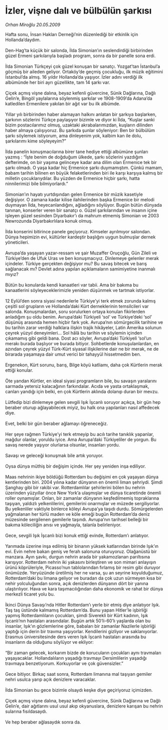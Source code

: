 # İzler, vişne dalı ve bülbülün şarkısı

*Orhan Miroğlu 20.05.2009*

<div class="taraf_structure_2col_1zq">
<div class="margen_n">



 <p>Hafta sonu, İnsan Hakları Derneği’nin düzenlediği bir etkinlik için Hollanda’daydım. <br/><br/>Den-Hag’ta küçük bir salonda, İlda Simonian’ın seslendirdiği birbirinden güzel Ermeni şarkılarıyla başladı program, sonra da bir panelle sona erdi. <br/><br/>İlda Simonian Türkçeyi çok güzel konuşan bir sanatçı. Yozgat’tan İstanbul’a göçmüş bir aileden geliyor. Ortaköy’de geçmiş çocukluğu, ilk müzik eğitimini İstanbul’da almış. 16 yıldır Hollanda’da yaşıyor. İzler adını verdiği ilk albümünde her biri ayrı güzellikte, tam 14 şarkı var. <br/><br/>Çiçek açmış vişne dalına, beyaz kefenli güvercine, Sünik Dağlarına, Dağlı Gelin’e, Bingöl yaylalarına söylenmiş şarkılar ve 1908-1909’da Adana’da katledilen Ermenilere yakılan bir ağıt var bu ilk albümde. <br/><br/>Yıllar yılı birbirinden haber alamayan halkını anlatan bir şarkıya başlarken, şarkının sözlerini Türkçe paylaşıyor bizimle ve diyor ki İlda, “Kuşlar sanki bizim postacılarımız olmuş, uzaktaki akrabalarımızdan, kuşların dilinden haber almaya çalışıyoruz. Bu şarkıda şunlar söyleniyor: Ben bir bülbülüm şarkı söylemek istiyorum, ama dinleyenim yok, kalbim kan ile dolu, şarkılarımı kime söyleyeyim?” <br/><br/>İlda panelin konuşmacılarına birer tane hediye ettiği albümüne şunları yazmış : “İşte benim de doğduğum ülkede, şarkı sözlerini yazdığım defterimde, on bir yaşıma gelinceye kadar ana dilim olan Ermenice tek bir şarkı olmadı. O yaşa kadar hiç Ermenice şarkı duymamıştım. Çünkü mamam, babam tarihin bilinen en büyük felaketlerinden biri ile karşı karşıya kalmış bir milletin çocuklarıydılar. Bu yüzden de Ermenice hiçbir şarkı, hatta ninnilerimizi bile bilmiyorlardı.” <br/><br/>Simonian’ın hayatı yurtdışından gelen Ermenice bir müzik kasetiyle değişiyor. O zamana kadar kilise ilahilerinden başka Ermenice bir melodi duymayan İlda, heyecanlandığını, ağladığını söylüyor. Bugün bütün dünyada tanınan, konserler veren bir sanatçı o. Güzel şarkılarından ve insanın içine işleyen güzel sesinden Diyarbakır’ı da mahrum etmemiş Simonian ve 2003 Newrozunda Diyarbakırlılara konuk olmuş. <br/><br/>İlda konserini bitirince panele geçiyoruz. Kimseler ayrılmıyor salondan. Dünya hepimizin evi, kültürler kardeştir başlığını uygun bulmuşlar dernek yöneticileri. <br/><br/>Avrupa’da yaşayan yazar-ressam ve şair Muzaffer Oruçoğlu, Gün Zileli ve Türkiye’den de Ufuk Uras ve ben konuşmacıyız. Dinlemeye gelenler merak içindeler. Türkiye gerçekten değişiyor mu? Bu savaş bitecek ve barış sağlanacak mı? Devlet adına yapılan açıklamaların samimiyetine inanmalı mıyız? <br/><br/>Bütün bu konularda kendi kanaatleri var tabii. Ama bir bakıma bu kanaatlerini söyleyeceklerimizle yeniden düşünmek ve tartmak istiyorlar. <br/><br/>12 Eylül’den sonra siyasi nedenlerle Türkiye’yi terk etmek zorunda kalmış çeşitli sol grupların ve Hollanda’daki Kürt derneklerinin temsilcileri var salonda. Konuşmalardan, soru sorulurken ortaya konulan fikirlerden anladığım şu oldu benim. Avrupa’daki Türkiyeli ‘sol’ ve Türkiye’deki ‘sol’ düşünüş arasında hemen hiçbir fark yok. Avrupa’nın sömürgecilik tarihine ve bu tarihin zarar verdiği halklara ilişkin trajik hikâyeler, Latin Amerika solunun çeyrek yüzyıl deneyimleri... Sol hâlâ bu tarihin ve söylemin içinden çıkamamış gibi geldi bana. Dost acı söyler, Avrupa’daki Türkiyeli ‘sol’un merakı burada başlıyor ve burada bitiyor. Sohbetlerde konuşulanlardan, en azından çeyrek yüzyıl Türk-Kürt siyasal ilişkilerine dair ne bir merak, ne de birarada yaşamaya dair umut verici bir tahayyül hissetmedim ben. <br/><br/>Ergenekon, Kürt sorunu, barış, Bilge köyü katliamı, daha çok Kürtlerin merak ettiği konular. <br/><br/>Öte yandan Kürtler, en ideal siyasi programların bile, bu savaşın yaralarını sarmada yetersiz kalacağının farkındalar. Acıda ve yasta ortaklaşmak, canları yandığı için belki, en çok Kürtlerin aklında dolanıp duran bir mevzu. <br/><br/>Lütfedip bizi dinlemeye gelen sevgili Işık İşcanlı soruyor açıkça, bir gün hep beraber oturup ağlayabilecek miyiz, bu halk ona yapılanları nasıl affedecek diye. <br/><br/>Evet, belki bir gün beraber ağlamayı öğreneceğiz. <br/><br/>Her şeye rağmen Türkiye’yi terk etmeyip bu acılı tarihe tanıklık yapanlar, mağdur olanlar, yoruldu iyice. Ama Avrupa’daki Türkiyeliler de yorgun. Bu savaş nerede yaşıyor olurlarsa olsunlar, insanları yordu. <br/><br/>Savaşı ve geleceği konuşmak bile artık yoruyor. <br/><br/>Oysa dünya müthiş bir değişim içinde. Her şey yeniden inşa ediliyor. <br/><br/>Maas nehrinin ikiye böldüğü Rotterdam bu değişimi en çok yaşayan dünya kentlerinden biri. 2004 yılına kadar dünyanın en önemli liman şehriydi. Şimdi Şanghay gibi bir rakibi var. Rotterdamlılar şehirlerini bölen bu nehrin üzerinden yüzyıllar önce New York’a ulaşmışlar ve dünya ticaretinde önemli roller oynamışlar. Onları, bir zamanlar dünyanın keşfedilmemiş topraklarına taşıyan, yaldızlı yelkenlilerini, gemilerini onarmışlar ve müzede sergiliyorlar. Bu yelkenliler vaktiyle binlerce köleyi Avrupa’ya taşıdı durdu. Sömürgelerden yağmalanan her türlü maden ve köle emeği bugün Rotterdam’da deniz müzesinde sergilenen gemilerle taşındı. Avrupa’nın tarihsel belleği bir bakıma köleciliğin anısı ve yağmayla, talanla belirleniyor. <br/><br/>Gece, sevgili Işık İşcanlı bizi konuk ettiği evinde, Rotterdam’ı anlatıyor. <br/><br/>Yarımada üzerine inşa edilmiş bir binanın yüksek katlarından birinde Işık’ın evi. Evin nehre bakan geniş ve ferah salonuna oturuyoruz. Olağanüstü bir manzara. Ayın şavkı, durgun nehrin arada bir yakamozlanan parıltısına karışıyor. Rotterdam nehrin iki yakasını birleştiren ve son mimari anlayışın ürünü köprüleriyle, Picasso’nun tablolarından fırlamış bir resim gibi duruyor önümüzde. Yeryüzünde üretilmiş her ne varsa, şu an seyrine koyulduğumuz, Rotterdam’daki bu limana geliyor ve buradan da çok uzun sürmeyen kısa bir nehir yolculuğundan sonra, açık denizlerden dünyanın dört bir yanına ulaştırılıyor. Hava ve kara taşımacılığından daha ekonomik ve rahat bir dünya merkezli ticaret yolu bu. <br/><br/>İkinci Dünya Savaşı’nda Hitler Rotterdam’ı yerle bir etmiş diye anlatıyor Işık. Taş taş üstünde kalmamış Rotterdam’da. Bunu yapan Hitler’le işbirliği yapmış Rotterdamlıların çocukları, şimdi Siverekli bir Kürt kadının, Işık İşcanlı’nın hastaları arasındalar. Bugün artık 50’li-60’lı yaşlarda olan bu insanlar, Işık’ın gözlemlerine göre, babaları bir zamanlar Nazilerle işbirliği yaptığı için derin bir travma yaşıyorlar. Kendilerini gizliyor ve saklanıyorlar. Erasmus üniversitesinde ders veren Işık İşcanlı hastaları arasında bu insanların da olduğunu söylüyor ve ekliyor: <br/><br/>“Bir zaman gelecek, korkarım bizde de korucuların çocukları aynı travmaları yaşayacaklar. Hollandalıların yaşadığı travmayı Dersimlilerin yaşadığı travmaya benzetiyorum. Korkuyorlar ve çok güvensizler.” <br/><br/>Gece bitiyor. Birkaç saat sonra, Rotterdam limanına mal taşıyan gemiler nehri usulca yarıp açık denizlere varacaklar. <br/><br/>İlda Simonian bu gece bizimle olsaydı keşke diye geçiriyoruz içimizden. <br/><br/>Çiçek açmış vişne dalına, beyaz kefenli güvercine, Sünik Dağlarına ve Dağlı Gelin’e, dair ağıtlarını usul usul akıp okyanuslara, denizlere karışan bu nehrin sularına fısıldasaydı. <br/><br/>Ve hep beraber ağlasaydık sonra da.</p>
<br/>
<br/>
<br/>



<br/>


<div id="taraf_not">
</div>

</div>


</div>
